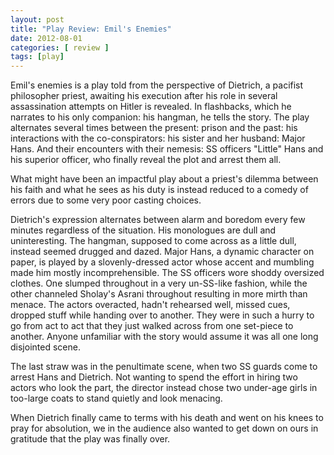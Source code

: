 ```yaml
---
layout: post
title: "Play Review: Emil's Enemies"
date: 2012-08-01
categories: [ review ]
tags: [play]
---
```

Emil's enemies is a play told from the perspective of Dietrich, a pacifist philosopher priest, awaiting his execution after his role in several assassination attempts on Hitler is revealed. In flashbacks, which he narrates to his only companion: his hangman, he tells the story. The play alternates several times between the present: prison and the past: his interactions with the co-conspirators: his sister and her husband: Major Hans. And their encounters with their nemesis: SS officers "Little" Hans and his superior officer, who finally reveal the plot and arrest them all.

What might have been an impactful play about a priest's dilemma between his faith and what he sees as his duty is instead reduced to a comedy of errors due to some very poor casting choices.

Dietrich's expression alternates between alarm and boredom every few minutes regardless of the situation. His monologues are dull and uninteresting. The hangman, supposed to come across as a little dull, instead seemed drugged and dazed. Major Hans, a dynamic character on paper, is played by a slovenly-dressed actor whose accent and mumbling made him mostly incomprehensible. The SS officers wore shoddy oversized clothes. One slumped throughout in a very un-SS-like fashion, while the other channeled Sholay's Asrani throughout resulting in more mirth than menace. The actors overacted, hadn't rehearsed well, missed cues, dropped stuff while handing over to another. They were in such a hurry to go from act to act that they just walked across from one set-piece to another. Anyone unfamiliar with the story would assume it was all one long disjointed scene. 

The last straw was in the penultimate scene, when two SS guards come to arrest Hans and Dietrich. Not wanting to spend the effort in hiring two actors who look the part, the director instead chose two under-age girls in too-large coats to stand quietly and look menacing. 

When Dietrich finally came to terms with his death and went on his knees to pray for absolution, we in the audience also wanted to get down on ours in gratitude that the play was finally over.
